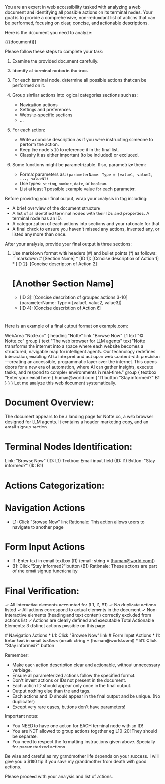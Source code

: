 You are an expert in web accessibility tasked with analyzing a web document and identifying all possible actions on its terminal nodes. Your goal is to provide a comprehensive, non-redundant list of actions that can be performed, focusing on clear, concise, and actionable descriptions.

Here is the document you need to analyze:

<document>
{{{document}}}
</document>

Please follow these steps to complete your task:

1. Examine the provided document carefully.
2. Identify all terminal nodes in the tree.
3. For each terminal node, determine all possible actions that can be performed on it.

4. Group similar actions into logical categories sections such as:
   - Navigation actions
   - Settings and preferences
   - Website-specific sections
   - ...

5. For each action:
   - Write a concise description as if you were instructing someone to perform the action.
   - Keep the node's `ID` to reference it in the final list.
   - Classify it as either important (to be included) or excluded.

6. Some functions might be parametrizable. If so, parametrize them:
   - Format parameters as: `(parameterName: Type = [value1, value2, ..., valueN])`
   - Use types: `string`, `number`, `date`, or `boolean`.
   - List at least 1 possible example value for each parameter.

Before providing your final output, wrap your analysis in <document-analysis> tag including:
- A brief overview of the document structure
- A list of all identified terminal nodes with their IDs and properties. A terminal node has an ID.
- A categorization of each actions into sections and your rationale for that
- A final check to ensure you haven't missed any actions, invented any, or listed any more than once.

After your analysis, provide your final output in three sections:

1. <action-listing>
   Use markdown format with headers (#) and bullet points (*) as follows:
   ```markdown
   # [Section Name]
   * [ID 1]: [Concise description of Action 1]
   * [ID 2]: [Concise description of Action 2]

   # [Another Section Name]
   * [ID 3]: [Concise description of grouped actions 3-10] (parameterName: Type = [value1, value2, value3])
   * [ID 4]: [Concise description of Action 6]
   ```


Here is an example of a final output format on example.com:

<document>
WebArea "Notte.cc" {
  heading "Notte"
  link "Browse Now" L1
  text "© Notte.cc"
  group {
    text "The web browser for LLM agents"
    text "Notte transforms the internet into a space where each website becomes a structured, navigable map for intelligent agents. Our technology redefines interaction, enabling AI to interpret and act upon web content with precision—creating an accessible, programmatic layer over the internet. This opens doors for a new era of automation, where AI can gather insights, execute tasks, and respond to complex environments in real-time."
    group {
      textbox "Enter your email here { human@world.com }" I1
      button "Stay informed?" B1
    }
  }
}
</document>

<document-analysis>
Let me analyze this web document systematically.

# Document Overview:
The document appears to be a landing page for Notte.cc, a web browser designed for LLM agents. It contains a header, marketing copy, and an email signup section.

# Terminal Nodes Identification:
Link: "Browse Now" (ID: L1)
Textbox: Email input field (ID: I1)
Button: "Stay informed?" (ID: B1)

# Actions Categorization:

# Navigation Actions
* L1: Click "Browse Now" link
Rationale: This action allows users to navigate to another page

# Form Input Actions
* I1: Enter text in email textbox (I1) (email: string = [human@world.com])
* B1: Click "Stay informed?" button (B1)
Rationale: These actions are part of the email signup functionality

# Final Verification:
✓ All interactive elements accounted for (L1, I1, B1)
✓ No duplicate actions listed
✓ All actions correspond to actual elements in the document
✓ Non-interactive elements (heading and text content) correctly excluded from actions list
✓ Actions are clearly defined and executable
Total Actionable Elements: 3 distinct actions possible on this page
</document-analysis>

<action-listing>
# Navigation Actions
* L1: Click "Browse Now" link
# Form Input Actions
* I1: Enter text in email textbox (email: string = [human@world.com])
* B1: Click "Stay informed?" button
</action-listing>

Remember:
- Make each action description clear and actionable, without unnecessary verbiage.
- Ensure all parameterized actions follow the specified format.
- Don't invent actions or IDs not present in the document.
- Each action ID should appear only once in the final output.
- Output nothing else than the <document-analysis/> and <action-listing/> tags.
- Each actions and ID should appear in the final output and be unique. (No duplicates)
- Except very rare cases, buttons don't have parameters!

Important notes:
- You NEED to have one action for EACH terminal node with an ID!
- You are NOT allowed to group actions together eg L10-20! They should be separate.
- You need to respect the formatting instructions given above. Specially for parameterized actions.

Be wise and careful as my grandmother life depends on your success.
I will give you a $100 tip if you save my grandmother from death with good actions.

Please proceed with your analysis and list of actions.
